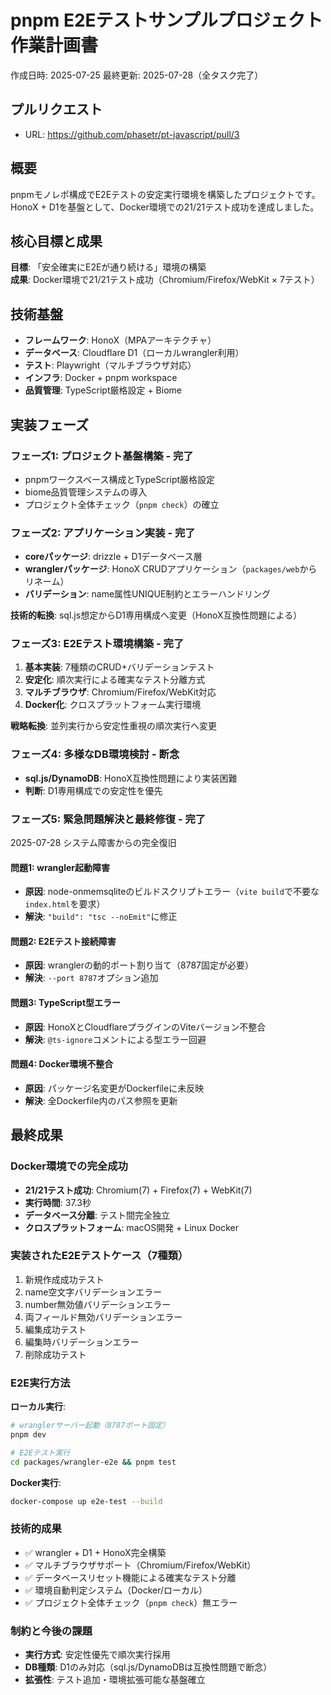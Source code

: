 # pnpm E2Eテストサンプルプロジェクト作業計画書

作成日時: 2025-07-25
最終更新: 2025-07-28（全タスク完了）

## プルリクエスト

- URL: <https://github.com/phasetr/pt-javascript/pull/3>

## 概要

pnpmモノレポ構成でE2Eテストの安定実行環境を構築したプロジェクトです。HonoX + D1を基盤として、Docker環境での21/21テスト成功を達成しました。

## 核心目標と成果

**目標**: 「安全確実にE2Eが通り続ける」環境の構築  
**成果**: Docker環境で21/21テスト成功（Chromium/Firefox/WebKit × 7テスト）

## 技術基盤

- **フレームワーク**: HonoX（MPAアーキテクチャ）
- **データベース**: Cloudflare D1（ローカルwrangler利用）
- **テスト**: Playwright（マルチブラウザ対応）
- **インフラ**: Docker + pnpm workspace
- **品質管理**: TypeScript厳格設定 + Biome

## 実装フェーズ

### フェーズ1: プロジェクト基盤構築 - 完了

- pnpmワークスペース構成とTypeScript厳格設定
- biome品質管理システムの導入
- プロジェクト全体チェック（`pnpm check`）の確立

### フェーズ2: アプリケーション実装 - 完了

- **coreパッケージ**: drizzle + D1データベース層
- **wranglerパッケージ**: HonoX CRUDアプリケーション（`packages/web`からリネーム）
- **バリデーション**: name属性UNIQUE制約とエラーハンドリング

**技術的転換**: sql.js想定からD1専用構成へ変更（HonoX互換性問題による）

### フェーズ3: E2Eテスト環境構築 - 完了

1. **基本実装**: 7種類のCRUD+バリデーションテスト
2. **安定化**: 順次実行による確実なテスト分離方式
3. **マルチブラウザ**: Chromium/Firefox/WebKit対応
4. **Docker化**: クロスプラットフォーム実行環境

**戦略転換**: 並列実行から安定性重視の順次実行へ変更

### フェーズ4: 多様なDB環境検討 - 断念

- **sql.js/DynamoDB**: HonoX互換性問題により実装困難
- **判断**: D1専用構成での安定性を優先

### フェーズ5: 緊急問題解決と最終修復 - 完了

2025-07-28 システム障害からの完全復旧

#### 問題1: wrangler起動障害

- **原因**: node-onmemsqliteのビルドスクリプトエラー（`vite build`で不要な`index.html`を要求）
- **解決**: `"build": "tsc --noEmit"`に修正

#### 問題2: E2Eテスト接続障害  

- **原因**: wranglerの動的ポート割り当て（8787固定が必要）
- **解決**: `--port 8787`オプション追加

#### 問題3: TypeScript型エラー

- **原因**: HonoXとCloudflareプラグインのViteバージョン不整合
- **解決**: `@ts-ignore`コメントによる型エラー回避

#### 問題4: Docker環境不整合

- **原因**: パッケージ名変更がDockerfileに未反映
- **解決**: 全Dockerfile内のパス参照を更新

## 最終成果

### Docker環境での完全成功

- **21/21テスト成功**: Chromium(7) + Firefox(7) + WebKit(7)
- **実行時間**: 37.3秒
- **データベース分離**: テスト間完全独立
- **クロスプラットフォーム**: macOS開発 + Linux Docker

### 実装されたE2Eテストケース（7種類）

1. 新規作成成功テスト
2. name空文字バリデーションエラー  
3. number無効値バリデーションエラー
4. 両フィールド無効バリデーションエラー
5. 編集成功テスト
6. 編集時バリデーションエラー
7. 削除成功テスト

### E2E実行方法

**ローカル実行**:

```bash
# wranglerサーバー起動（8787ポート固定）
pnpm dev

# E2Eテスト実行  
cd packages/wrangler-e2e && pnpm test
```

**Docker実行**:

```bash
docker-compose up e2e-test --build
```

### 技術的成果

- ✅ wrangler + D1 + HonoX完全構築
- ✅ マルチブラウザサポート（Chromium/Firefox/WebKit）
- ✅ データベースリセット機能による確実なテスト分離
- ✅ 環境自動判定システム（Docker/ローカル）
- ✅ プロジェクト全体チェック（`pnpm check`）無エラー

### 制約と今後の課題

- **実行方式**: 安定性優先で順次実行採用
- **DB種類**: D1のみ対応（sql.js/DynamoDBは互換性問題で断念）
- **拡張性**: テスト追加・環境拡張可能な基盤確立
